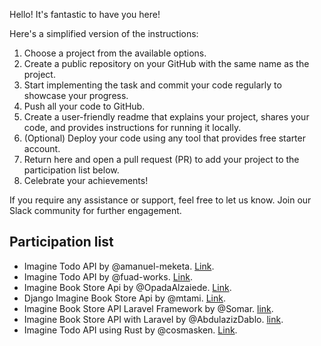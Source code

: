 Hello! It's fantastic to have you here!

Here's a simplified version of the instructions:

1. Choose a project from the available options.
2. Create a public repository on your GitHub with the same name as the project.
3. Start implementing the task and commit your code regularly to showcase your progress.
4. Push all your code to GitHub.
5. Create a user-friendly readme that explains your project, shares your code, and provides instructions for running it locally.
6. (Optional) Deploy your code using any tool that provides free starter account.
7. Return here and open a pull request (PR) to add your project to the participation list below.
8. Celebrate your achievements!

If you require any assistance or support, feel free to let us know. Join our Slack community for further engagement.

## Participation list

- Imagine Todo API by @amanuel-meketa. [Link](https://github.com/amanuel-meketa/imagine_todo_api).
- Imagine Todo API by @fuad-works. [Link](https://github.com/fuad-works/imagine_todo_api).
- Imagine Book Store Api by @OpadaAlzaiede. [Link](https://github.com/OpadaAlzaiede/imagine_book_store_api).
- Django Imagine Book Store Api by @mtami. [Link](https://github.com/mtami/imagine_book_store_api).
- Imagine Book Store API Laravel Framework by @Somar. [link](https://github.com/somarkn99/imagine_book_store_api).
- Imagine Book Store API with Laravel by @AbdulazizDablo. [link](https://github.com/abdulazizdablo/imagine_book_store_api).
- Imagine Todo API using Rust by @cosmasken. [Link](https://github.com/cosmasken/imagine-todo-api).
